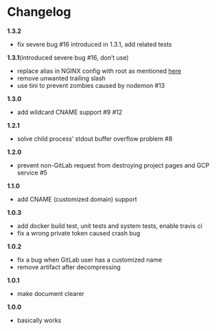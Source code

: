 # Changelog

**1.3.2**
- fix severe bug #16 introduced in 1.3.1, add related tests

**1.3.1**(introduced severe bug #16, don’t use)
- replace alias in NGINX config with root as mentioned [here](http://nginx.org/en/docs/http/ngx_http_core_module.html#alias)
- remove unwanted trailing slash
- use tini to prevent zombies caused by nodemon #13

**1.3.0**
- add wildcard CNAME support #9 #12

**1.2.1**
- solve child process’ stdout buffer overflow problem #8

**1.2.0**
- prevent non-GitLab request from destroying project pages and GCP service #5

**1.1.0**
- add CNAME (customized domain) support

**1.0.3**
- add docker build test, unit tests and system tests, enable travis ci
- fix a wrong private token caused crash bug

**1.0.2**
- fix a bug when GitLab user has a customized name
- remove artifact after decompressing

**1.0.1**
- make document clearer

**1.0.0**
- basically works
